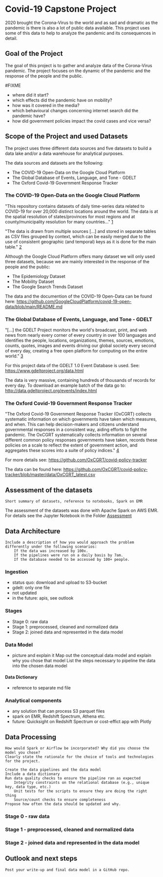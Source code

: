 # Covid-19 Capstone Project

2020 brought the Corona-Virus to the world and as sad and dramatic as the pandemic is there is also a lot of public data available. This project uses some of this data to help to analyze the pandemic and its consequences in detail.

## Goal of the Project

The goal of this project is to gather and analyze data of the Corona-Virus pandemic. The project focuses on the dynamic of the pandemic and the response of the people and the public.

#FIXME
* where did it start?
* which effects did the pandemic have on mobility?
* how was it covered in the media?
* which behavioural changes concerning internet search did the pandemic have?
* how did government policies impact the covid cases and vice versa?

## Scope of the Project and used Datasets

The project uses three different data sources and five datasets to build a data lake and/or a data warehouse for analytical purposes.

The data sources and datasets are the following:

* The COVID-19 Open-Data on the Google Cloud Platform
* The Global Database of Events, Language, and Tone - GDELT
* The Oxford Covid-19 Government Response Tracker

### The COVID-19 Open-Data on the Google Cloud Platform

"This repository contains datasets of daily time-series data related to COVID-19 for over 20,000 distinct locations around the world. The data is at the spatial resolution of states/provinces for most regions and at county/municipality resolution for many countries..." [1]

"The data is drawn from multiple sources [...] and stored in separate tables as CSV files grouped by context, which can be easily merged due to the use of consistent geographic (and temporal) keys as it is done for the main table." [2]

Although the Google Cloud Platform offers many dataset we will only used three datasets, because we are mainly interested in the response of the people and the public:

* The Epidemiology Dataset
* The Mobility Dataset
* The Google Search Trends Dataset

The data and the documention of the COVID-19 Open-Data can be found here: https://github.com/GoogleCloudPlatform/covid-19-open-data/blob/main/README.md

### The Global Database of Events, Language, and Tone - GDELT

"[...] the GDELT Project monitors the world's broadcast, print, and web news from nearly every corner of every country in over 100 languages and identifies the people, locations, organizations, themes, sources, emotions, counts, quotes, images and events driving our global society every second of every day, creating a free open platform for computing on the entire world." [3]

For this project data of the GDELT 1.0 Event Database is used. See: https://www.gdeltproject.org/data.html

The data is very massive, containing hundreds of thousands of records for every day. To download an example batch of the data go to: http://data.gdeltproject.org/events/index.html

### The Oxford Covid-19 Government Response Tracker

"The Oxford Covid-19 Government Response Tracker (OxCGRT) collects systematic information on which governments have taken which measures, and when. This can help decision-makers and citizens understand governmental responses in a consistent way, aiding efforts to fight the pandemic. The OxCGRT systematically collects information on several different common policy responses governments have taken, records these policies on a scale to reflect the extent of government action, and aggregates these scores into a suite of policy indices." [4]

For more details see: https://github.com/OxCGRT/covid-policy-tracker

The data can be found here: https://github.com/OxCGRT/covid-policy-tracker/blob/master/data/OxCGRT_latest.csv


## Assessment of the datasets

    Short summary of datasets, reference to notebooks, Spark on EMR

The assessment of the datasets was done with Apache Spark on AWS EMR. For details see the Jupyter Notebook in the Folder [Assessment](../../../assessment)

## Data Architecture

    Include a description of how you would approach the problem differently under the following scenarios:
        If the data was increased by 100x.
        If the pipelines were run on a daily basis by 7am.
        If the database needed to be accessed by 100+ people.

### Ingestion
* status quo: download and upload to S3-bucket
* gdelt: only one file
* not updated
* in the future: apis, see outlook

### Stages
* Stage 0: raw data
* Stage 1: preprocessed, cleaned and normalized data
* Stage 2: joined data and represented in the data model

### Data Model
* picture and explain it
    Map out the conceptual data model and explain why you chose that model
    List the steps necessary to pipeline the data into the chosen data model
#### Data Dictionary
* reference to separate md file

### Analytical components
* any solution that can process S3 parquet files
* spark on EMR, Redshift Spectrum, Athena etc.
* future: Quicksight on Redshift Spectrum or cost-effict app with Plotly

## Data Processing

    How would Spark or Airflow be incorporated? Why did you choose the model you chose?
    Clearly state the rationale for the choice of tools and technologies for the project.

    Create the data pipelines and the data model
    Include a data dictionary
    Run data quality checks to ensure the pipeline ran as expected
        Integrity constraints on the relational database (e.g., unique key, data type, etc.)
        Unit tests for the scripts to ensure they are doing the right thing
        Source/count checks to ensure completeness
    Propose how often the data should be updated and why.

### Stage 0 - raw data

### Stage 1 - preprocessed, cleaned and normalized data

### Stage 2 - joined data and represented in the data model

## Outlook and next steps

    Post your write-up and final data model in a GitHub repo.



[1]: https://github.com/GoogleCloudPlatform/covid-19-open-data/blob/main/README.md
[2]: https://github.com/GoogleCloudPlatform/covid-19-open-data/blob/main/README.md
[3]: https://www.gdeltproject.org/
[4]: https://github.com/OxCGRT/covid-policy-tracker